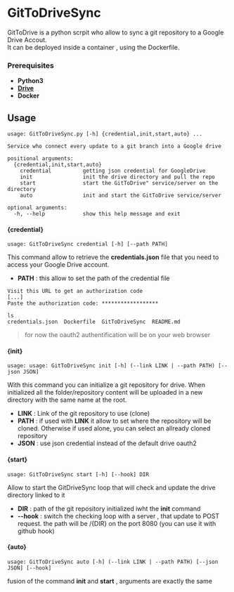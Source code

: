 # GitToDriveSync

GitToDrive is a python scrpit who allow to sync a git repository to a Google Drive Accout.  
It can be deployed inside a container , using the Dockerfile.

### Prerequisites

- **Python3**
- **[Drive](https://github.com/odeke-em/drive)**
- **Docker**

## Usage
```
usage: GitToDriveSync.py [-h] {credential,init,start,auto} ...

Service who connect every update to a git branch into a Google drive

positional arguments:
  {credential,init,start,auto}
    credential          getting json credential for GoogleDrive
    init                init the drive directory and pull the repo
    start               start the GitToDrive" service/server on the directory
    auto                init and start the GitToDrive service/server

optional arguments:
  -h, --help            show this help message and exit
```  
#### {credential}
```
usage: GitToDriveSync credential [-h] [--path PATH]
```
This command allow to retrieve the **credentials.json** file that you need to access
your Google Drive account.

- **PATH** : this allow to set the path of the credential file 

```
Visit this URL to get an authorization code
[...]
Paste the authorization code: ******************

ls
credentials.json  Dockerfile  GitToDriveSync  README.md
```
> for now the oauth2 authentification will be on your web browser

#### {init}
```
usage: usage: GitToDriveSync init [-h] (--link LINK | --path PATH) [--json JSON]
```
With this command you can initialize a git repository for drive.
When initialized all the folder/repository content will be uploaded in a new directory  with the same name at the root.

- **LINK** : Link of the git repository to use (clone)
- **PATH** : if used with **LINK** it allow to set where the repository will be cloned. Otherwise if used alone, you can select an allready cloned repository
- **JSON** : use json credential instead of the default drive oauth2

#### {start}

```
usage: GitToDriveSync start [-h] [--hook] DIR
```

Allow to start the GitDriveSync loop that will check and update the drive directory linked to it

- **DIR** : path of the git repository initialized iwht the **init** command
- **--hook** : switch the checking loop with a server , that update to POST request.
the path will be /{DIR} on the port 8080 (you can use it with github hook)

#### {auto}

```
usage: GitToDriveSync auto [-h] (--link LINK | --path PATH) [--json JSON] [--hook]
```

fusion of the command **init** and **start** , arguments are exactly the same
